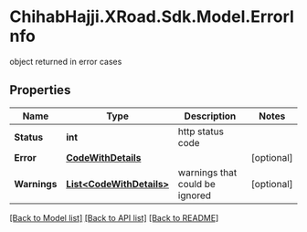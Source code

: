 # ChihabHajji.XRoad.Sdk.Model.ErrorInfo
object returned in error cases

## Properties

Name | Type | Description | Notes
------------ | ------------- | ------------- | -------------
**Status** | **int** | http status code | 
**Error** | [**CodeWithDetails**](CodeWithDetails.md) |  | [optional] 
**Warnings** | [**List&lt;CodeWithDetails&gt;**](CodeWithDetails.md) | warnings that could be ignored | [optional] 

[[Back to Model list]](../README.md#documentation-for-models) [[Back to API list]](../README.md#documentation-for-api-endpoints) [[Back to README]](../README.md)


